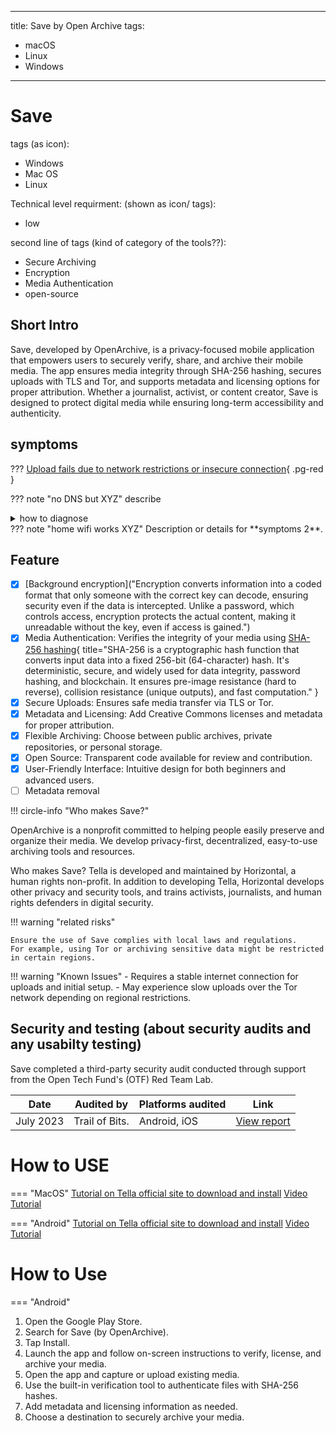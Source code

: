 <!-- material/tags { scope: true } -->

---

title:  Save by Open Archive
tags:

- macOS
- Linux
- Windows

---

# Save

tags (as icon):

- Windows
- Mac OS 
- Linux

Technical level requirment: (shown as icon/ tags):

- low

second line of tags (kind of category of the tools??):

- Secure Archiving
- Encryption 
- Media Authentication
- open-source

## Short Intro

Save, developed by OpenArchive, is a privacy-focused mobile application that empowers users to securely verify, share, and archive their mobile media. The app ensures media integrity through SHA-256 hashing, secures uploads with TLS and Tor, and supports metadata and licensing options for proper attribution. Whether a journalist, activist, or content creator, Save is designed to protect digital media while ensuring long-term accessibility and authenticity.

## symptoms

??? [Upload fails due to network restrictions or insecure connection](/internet-shutdown-toolkit/shutdown-framework/docs/shutdown-types.md#Types-of-Shutdown ){ .pg-red }

??? note "no DNS but XYZ"
describe
<details>
<summary>how to diagnose</summary>

</details>
??? note "home wifi works XYZ"
    Description or details for **symptoms 2**.

## Feature

- [X] [Background encryption]("Encryption converts information into a coded format that only someone with the correct key can decode, ensuring security even if the data is intercepted. Unlike a password, which controls access, encryption protects the actual content, making it unreadable without the key, even if access is gained.")
- [X] Media Authentication: Verifies the integrity of your media using [SHA-256 hashing](#){ title="SHA-256 is a cryptographic hash function that converts input data into a fixed 256-bit (64-character) hash. It's deterministic, secure, and widely used for data integrity, password hashing, and blockchain. It ensures pre-image resistance (hard to reverse), collision resistance (unique outputs), and fast computation." } 
- [X] Secure Uploads: Ensures safe media transfer via TLS or Tor.
- [X] Metadata and Licensing: Add Creative Commons licenses and metadata for proper attribution.
- [X] Flexible Archiving: Choose between public archives, private repositories, or personal storage.
- [X] Open Source: Transparent code available for review and contribution.
- [X] User-Friendly Interface: Intuitive design for both beginners and advanced users.
- [ ] Metadata removal 

!!! circle-info "Who makes Save?"

   OpenArchive is a nonprofit committed to helping people easily preserve and organize their media. We develop privacy-first, decentralized, easy-to-use archiving tools and resources.



Who makes Save?
Tella is developed and maintained by Horizontal, a human rights non-profit. In addition to developing Tella, Horizontal develops other privacy and security tools, and trains activists, journalists, and human rights defenders in digital security.

!!! warning "related risks"

    Ensure the use of Save complies with local laws and regulations. 
    For example, using Tor or archiving sensitive data might be restricted in certain regions.

!!! warning "Known Issues"
    - Requires a stable internet connection for uploads and initial setup.
    - May experience slow uploads over the Tor network depending on regional restrictions.

## Security and testing (about security audits and any usabilty testing)

Save  completed a third-party security audit conducted through support from the Open Tech Fund's (OTF) Red Team Lab.

| Date | Audited by | Platforms audited    | Link      |
| -----|----------|----|-----------|
| July 2023 |  Trail of Bits. |  Android, iOS |[View report](<https://www.open-archive.org/news/save-security-audit>)|


# How to USE

=== "MacOS"
[Tutorial on Tella official site to download and install](https://tella-app.org/get-started-android#download-and-install-tella)
[Video Tutorial](https://tella-app.org/get-started-ios#download-and-install-tella)

=== "Android"
[Tutorial on Tella official site to download and install](https://tella-app.org/get-started-ios#download-and-install-tella)
[Video Tutorial](https://tella-app.org/get-started-ios#download-and-install-tella)


# How to Use

=== "Android"
1. Open the Google Play Store.
2. Search for Save (by OpenArchive).
3. Tap Install.
4. Launch the app and follow on-screen instructions to verify, license, and archive your media.
5. Open the app and capture or upload existing media.
6. Use the built-in verification tool to authenticate files with SHA-256 hashes.
7. Add metadata and licensing information as needed.
8. Choose a destination to securely archive your media.